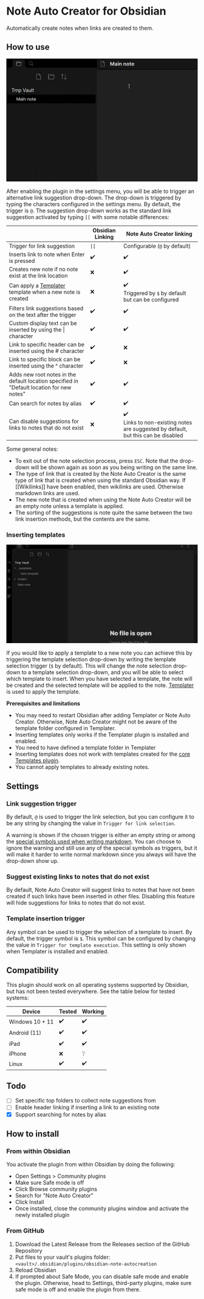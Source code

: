 # Note Auto Creator for Obsidian

Automatically create notes when links are created to them.

## How to use
![demo](https://raw.githubusercontent.com/SimonTC/obsidian-note-autocreation/master/readme_assets/NAC%20demo.gif)

After enabling the plugin in the settings menu, you will be able to trigger an alternative link suggestion drop-down. 
The drop-down is triggered by typing the characters configured in the settings menu. By default, the trigger is `@`.
The suggestion drop-down works as the standard link suggestion activated by typing `[[` with some notable differences:

|                                                                                                        | Obsidian Linking | Note Auto Creator linking                                                             |
|--------------------------------------------------------------------------------------------------------|------------------|---------------------------------------------------------------------------------------|
| Trigger for link suggestion                                                                            | `[[`             | Configurable (`@` by default)                                                         |
| Inserts link to note when Enter is pressed                                                             | ✔️               | ✔️                                                                                    |     
| Creates new note if no note exist at the link location                                                 | ❌                | ✔️                                                                                    |     
| Can apply a [Templater](https://github.com/SilentVoid13/Templater) template when a new note is created | ❌                | ✔️ <br/> Triggered by `$` by default but can be configured                            |
| Filters link suggestions based on the text after the trigger                                           | ✔️               | ✔️                                                                                    |     
| Custom display text can be inserted by using the &#124; character                                      | ✔️               | ✔️                                                                                    |     
| Link to specific header can be inserted using the # character                                          | ✔️               | ❌                                                                                     |
| Link to specific block can be inserted using the ^ character                                           | ✔️               | ❌                                                                                     |
| Adds new root notes in the default location specified in "Default location for new notes"              | ✔️               | ✔️                                                                                    |
| Can search for notes by alias                                                                          | ✔️               | ✔️                                                                                    |
| Can disable suggestions for links to notes that do not exist                                           | ❌                | ✔️<br/>Links to non-existing notes are suggested by default, but this can be disabled |

Some general notes:
- To exit out of the note selection process, press `ESC`. Note that the drop-down will be shown again as soon as you being writing on the same line.
- The type of link that is created by the Note Auto Creator is the same type of link that is created when using the standard Obsidian way. If [[Wikilinks]] have been enabled, then wikilinks are used. Otherwise markdown links are used. 
- The new note that is created when using the Note Auto Creator will be an empty note unless a template is applied.
- The sorting of the suggestions is note quite the same between the two link insertion methods, but the contents are the same.

### Inserting templates
![template demo](https://raw.githubusercontent.com/SimonTC/obsidian-note-autocreation/master/readme_assets/NAC-template%20demo.gif)

If you would like to apply a template to a new note you can achieve this by triggering the template selection drop-down by writing the template selection trigger (`$` by default).
This will change the note selection drop-down to a template selection drop-down, and you will be able to select which template to insert.
When you have selected a template, the note will be created and the selected template will be applied to the note.
[Templater](https://github.com/SilentVoid13/Templater) is used to apply the template. 

**Prerequisites and limitations**
- You may need to restart Obsidian after adding Templater or Note Auto Creator. Otherwise, Note Auto Creator might not be aware of the template folder configured in Templater.
- Inserting templates only works if the Templater plugin is installed and enabled.
- You need to have defined a template folder in Templater
- Inserting templates does not work with templates created for the [core Templates plugin](https://help.obsidian.md/Plugins/Templates).
- You cannot apply templates to already existing notes.

## Settings

### Link suggestion trigger

By default, `@` is used to trigger the link selection, but you can configure it to be any string by changing the value in `Trigger for link selection`.

A warning is shown if the chosen trigger is either an empty string or among the [special symbols used when writing markdown](https://www.markdownguide.org/basic-syntax/#characters-you-can-escape).
You can choose to ignore the warning and still use any of the special symbols as triggers, but it will make it harder to write normal markdown since you always will have the drop-down show up.

### Suggest existing links to notes that do not exist
By default, Note Auto Creator will suggest links to notes that have not been created if such links have been inserted in other files.
Disabling this feature will hide suggestions for links to notes that do not exist. 

### Template insertion trigger
Any symbol can be used to trigger the selection of a template to insert. By default, the trigger symbol is `$`. This symbol can be configured by changing the value in `Trigger for template execution`.
This setting is only shown when Templater is installed and enabled.

## Compatibility
This plugin should work on all operating systems supported by Obsidian, but has not been tested everywhere. See the table below for tested systems:

| Device          | Tested 			 | Working |
|-----------------|------------|---------|
| Windows 10 + 11 | ✔️         | ✔️      |
| Android (11)    | ✔️         | ✔️      |
| iPad            | ✔️         | ✔️      |
| iPhone 			      | ❌          | ❔       |
| Linux           | ✔️         | ✔️      |

## Todo
- [ ] Set specific top folders to collect note suggestions from
- [ ] Enable header linking if inserting a link to an existing note
- [X] Support searching for notes by alias

## How to install

### From within Obsidian
You activate the plugin from within Obsidian by doing the following:
- Open Settings > Community plugins
- Make sure Safe mode is off
- Click Browse community plugins
- Search for "Note Auto Creator"
- Click Install
- Once installed, close the community plugins window and activate the newly installed plugin

### From GitHub

1. Download the Latest Release from the Releases section of the GitHub Repository
2. Put files to your vault's plugins folder: `<vault>/.obsidian/plugins/obsidian-note-autocreation`
3. Reload Obsidian
4. If prompted about Safe Mode, you can disable safe mode and enable the plugin.
   Otherwise, head to Settings, third-party plugins, make sure safe mode is off and
   enable the plugin from there.
